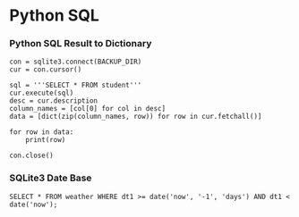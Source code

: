 Python SQL
==========

### Python SQL Result to Dictionary 
```
con = sqlite3.connect(BACKUP_DIR)
cur = con.cursor()

sql = '''SELECT * FROM student'''
cur.execute(sql)
desc = cur.description
column_names = [col[0] for col in desc]
data = [dict(zip(column_names, row)) for row in cur.fetchall()]

for row in data:
    print(row)

con.close()
```

### SQLite3 Date Base 
```
SELECT * FROM weather WHERE dt1 >= date('now', '-1', 'days') AND dt1 < date('now');
```
